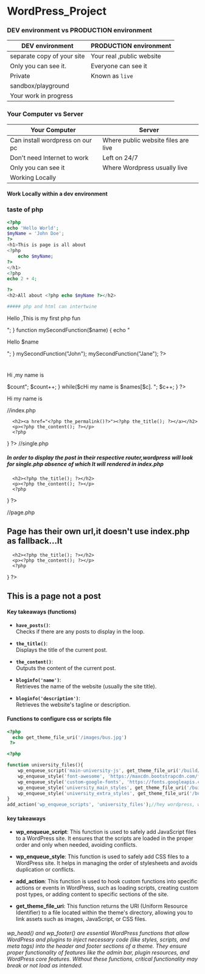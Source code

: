 # WordPress_Project

### DEV environment vs PRODUCTION environment

| DEV environment            | PRODUCTION environment    |
| -------------------------- | ------------------------- |
| separate copy of your site | Your real ,public website |
| Only you can see it.       | Everyone can see it       |
| Private                    | Known as `live`           |
| sandbox/playground         |
| Your work in progress      |

### Your Computer vs Server

| Your Computer                   | Server                              |
| ------------------------------- | ----------------------------------- |
| Can install wordpress on our pc | Where public website files are live |
| Don't need Internet to work     | Left on 24/7                        |
| Only you can see it             | Where Wordpress usually live        |
| Working Locally                 |

#### Work Locally within a dev environment

### taste of php

```php
<?php
echo 'Hello World';
$myName = 'John Doe';
?>
<h1>This is page is all about
<?php
    echo $myName;
?>
</h1>
<?php
echo 2 + 4;

?>
<h2>All about <?php echo $myName ?></h2>

##### php and html can intertwine
```

<!-- Functions -->

<?php
    function myFirstFunction() {
        echo "<p>Hello ,This is my first php fun</p>";
    }
   

    function mySecondFunction($name) {
        echo "<p>Hello $name</p>";
    }
    mySecondFunction("John");
    mySecondFunction("Jane");

?>

<h1><?php
 bloginfo('name');
  ?>
  </h1>

  <p>

  <?php
 bloginfo('description');
  ?>
  </p>
  <!-- Arrays -->
<?php 
    $myName="Brad";
?>
<p>Hi ,my name is <?php 
    echo $myName; ?>
</p>

<?php 
    $names = array("Brad","John","Jane","Doe");
    $count=1;
    $c=1;
    while($count<=100){
        echo "<li>$count</li>";
        $count++;
    }
    while($c<count($names)){
        echo "<li>Hi my name is $names[$c]. </li>";
        $c++;
    }
?>

<p>Hi my name is <?php echo $names[2] ?> </p>

//index.php

<!--  How to display our blogpost in the homepage-->
  <?php
  while(have_posts()){
      the_post();
      ?>

      <h2><a href="<?php the_permalink()?>"><?php the_title(); ?></a></h2>
      <p><?php the_content(); ?></p>
      <?php

}
?>
//single.php

##### In order to display the post in their respective router,wordpress will look for single.php absence of which It will rendered in index.php

<?php
  while(have_posts()){
      the_post();
      ?>

      <h2><?php the_title(); ?></h2>
      <p><?php the_content(); ?></p>
      <?php

}
?>

//page.php

## Page has their own url,it doesn't use index.php as fallback...It

  <?php
  while(have_posts()){
      the_post();
      ?>

      <h2><?php the_title(); ?></h2>
      <p><?php the_content(); ?></p>
      <?php

}
?>

  <h2>This is a page not a post</h2>

#### Key takeaways (functions)

- **`have_posts()`**:  
  Checks if there are any posts to display in the loop.

- **`the_title()`**:  
  Displays the title of the current post.

- **`the_content()`**:  
  Outputs the content of the current post.

- **`bloginfo('name')`**:  
  Retrieves the name of the website (usually the site title).

- **`bloginfo('description')`**:  
  Retrieves the website's tagline or description.

#### Functions to configure css or scripts file 
```php
<?php
  echo get_theme_file_uri('/images/bus.jpg') 
 ?>
```
```php
<?php

function university_files(){
    wp_enqueue_script('main-university-js', get_theme_file_uri('/build/index.js'), array('jquery'), '1.0', true);//hey wordpress, please output the main.js file
    wp_enqueue_style('font-awesome', 'https://maxcdn.bootstrapcdn.com/font-awesome/4.7.0/css/font-awesome.min.css');
    wp_enqueue_style('custom-google-fonts', 'https://fonts.googleapis.com/css?family=Roboto+Condensed:300,300i,400,400i,700,700i|Roboto:100,300,400,400i,700,700i');
    wp_enqueue_style('university_main_styles', get_theme_file_uri('/build/style-index.css'));//hey wordpress, please output the style.css file(default stylesheet in wordpress)
    wp_enqueue_style('university_extra_styles', get_theme_file_uri('/build/index.css'));
}
add_action('wp_enqueue_scripts', 'university_files');//hey wordpress, when you are about to output the scripts, please run this function
```
#### key takeaways
- **wp_enqueue_script**: This function is used to safely add JavaScript files to a WordPress site. It ensures that the scripts are loaded in the proper order and only when needed, avoiding conflicts.

- **wp_enqueue_style**: This function is used to safely add CSS files to a WordPress site. It helps in managing the order of stylesheets and avoids duplication or conflicts.

- **add_action**: This function is used to hook custom functions into specific actions or events in WordPress, such as loading scripts, creating custom post types, or adding content to specific sections of the site.

- **get_theme_file_uri**: This function returns the URI (Uniform Resource Identifier) to a file located within the theme's directory, allowing you to link assets such as images, JavaScript, or CSS files.

###### wp_head() and wp_footer() are essential WordPress functions that allow WordPress and plugins to inject necessary code (like styles, scripts, and meta tags) into the header and footer sections of a theme. They ensure proper functionality of features like the admin bar, plugin resources, and WordPress core features. Without these functions, critical functionality may break or not load as intended.
